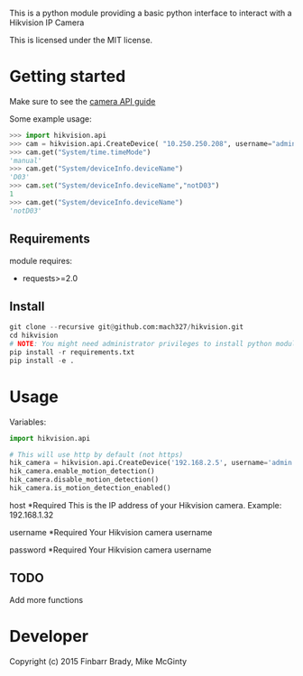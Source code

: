 This is a python module providing a basic python
interface to interact with a Hikvision IP Camera

This is licensed under the MIT license.

Getting started
===============

Make sure to see the [camera API guide](http://bit.ly/1RuyUuF)

Some example usage:

```python
>>> import hikvision.api
>>> cam = hikvision.api.CreateDevice( "10.250.250.208", username="admin", password="PASSWORDHERE")
>>> cam.get("System/time.timeMode")
'manual'
>>> cam.get("System/deviceInfo.deviceName")
'D03'
>>> cam.set("System/deviceInfo.deviceName","notD03")
1
>>> cam.get("System/deviceInfo.deviceName")
'notD03'
```



Requirements
------------

module requires:
 * requests>=2.0


Install
-------
```python
git clone --recursive git@github.com:mach327/hikvision.git
cd hikvision
# NOTE: You might need administrator privileges to install python modules.
pip install -r requirements.txt
pip install -e .
```

# Usage

Variables:

```python
import hikvision.api

# This will use http by default (not https)
hik_camera = hikvision.api.CreateDevice('192.168.2.5', username='admin', password='12345')
hik_camera.enable_motion_detection()
hik_camera.disable_motion_detection()
hik_camera.is_motion_detection_enabled()
```

host
*Required
This is the IP address of your Hikvision camera. Example: 192.168.1.32

username
*Required
Your Hikvision camera username

password
*Required
Your Hikvision camera username



TODO
------------
Add more functions

Developer
=========

Copyright (c) 2015 Finbarr Brady, Mike McGinty
